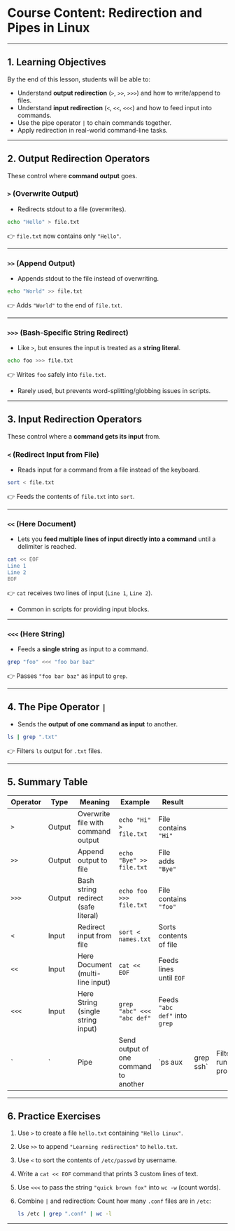 # **Course Content: Redirection and Pipes in Linux**

---

## **1. Learning Objectives**

By the end of this lesson, students will be able to:

* Understand **output redirection** (`>`, `>>`, `>>>`) and how to write/append to files.
* Understand **input redirection** (`<`, `<<`, `<<<`) and how to feed input into commands.
* Use the pipe operator `|` to chain commands together.
* Apply redirection in real-world command-line tasks.

---

## **2. Output Redirection Operators**

These control where **command output** goes.

### **`>` (Overwrite Output)**

* Redirects stdout to a file (overwrites).

```bash
echo "Hello" > file.txt
```

👉 `file.txt` now contains only `"Hello"`.

---

### **`>>` (Append Output)**

* Appends stdout to the file instead of overwriting.

```bash
echo "World" >> file.txt
```

👉 Adds `"World"` to the end of `file.txt`.

---

### **`>>>` (Bash-Specific String Redirect)**

* Like `>`, but ensures the input is treated as a **string literal**.

```bash
echo foo >>> file.txt
```

👉 Writes `foo` safely into `file.txt`.

* Rarely used, but prevents word-splitting/globbing issues in scripts.

---

## **3. Input Redirection Operators**

These control where a **command gets its input** from.

### **`<` (Redirect Input from File)**

* Reads input for a command from a file instead of the keyboard.

```bash
sort < file.txt
```

👉 Feeds the contents of `file.txt` into `sort`.

---

### **`<<` (Here Document)**

* Lets you **feed multiple lines of input directly into a command** until a delimiter is reached.

```bash
cat << EOF
Line 1
Line 2
EOF
```

👉 `cat` receives two lines of input (`Line 1`, `Line 2`).

* Common in scripts for providing input blocks.

---

### **`<<<` (Here String)**

* Feeds a **single string** as input to a command.

```bash
grep "foo" <<< "foo bar baz"
```

👉 Passes `"foo bar baz"` as input to `grep`.

---

## **4. The Pipe Operator `|`**

* Sends the **output of one command as input** to another.

```bash
ls | grep ".txt"
```

👉 Filters `ls` output for `.txt` files.

---

## **5. Summary Table**

| Operator | Type   | Meaning                             | Example                               | Result                        |           |                           |
| -------- | ------ | ----------------------------------- | ------------------------------------- | ----------------------------- | --------- | ------------------------- |
| `>`      | Output | Overwrite file with command output  | `echo "Hi" > file.txt`                | File contains `"Hi"`          |           |                           |
| `>>`     | Output | Append output to file               | `echo "Bye" >> file.txt`              | File adds `"Bye"`             |           |                           |
| `>>>`    | Output | Bash string redirect (safe literal) | `echo foo >>> file.txt`               | File contains `"foo"`         |           |                           |
| `<`      | Input  | Redirect input from file            | `sort < names.txt`                    | Sorts contents of file        |           |                           |
| `<<`     | Input  | Here Document (multi-line input)    | `cat << EOF`                          | Feeds lines until `EOF`       |           |                           |
| `<<<`    | Input  | Here String (single string input)   | `grep "abc" <<< "abc def"`            | Feeds `"abc def"` into `grep` |           |                           |
| `        | `      | Pipe                                | Send output of one command to another | `ps aux                       | grep ssh` | Filters running processes |

---

## **6. Practice Exercises**

1. Use `>` to create a file `hello.txt` containing `"Hello Linux"`.
2. Use `>>` to append `"Learning redirection"` to `hello.txt`.
3. Use `<` to sort the contents of `/etc/passwd` by username.
4. Write a `cat << EOF` command that prints 3 custom lines of text.
5. Use `<<<` to pass the string `"quick brown fox"` into `wc -w` (count words).
6. Combine `|` and redirection: Count how many `.conf` files are in `/etc`:

   ```bash
   ls /etc | grep ".conf" | wc -l
   ```

---
